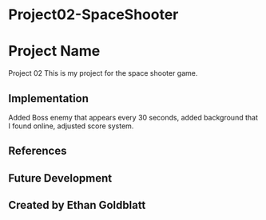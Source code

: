 # Project02-SpaceShooter

# Project Name
Project 02
This is my project for the space shooter game.
## Implementation
Added Boss enemy that appears every 30 seconds, added background that I found online, adjusted score system.
## References
## Future Development
## Created by Ethan Goldblatt
